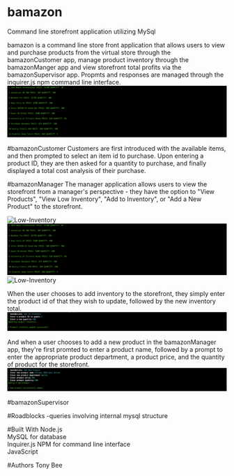 # bamazon
Command line storefront application utilizing MySql

bamazon is a command line store front application that allows users to view and purchase products from the virtual store through the bamazonCustomer app, manage product inventory through the bamazonManger app and view storefront total profits via the bamazonSupervisor app. Propmts and responses are managed through the inquirer.js npm command line interface.
![All-Products](images/allproducts.png)

#bamazonCustomer
Customers are first introduced with the available items, and then prompted to select an item id to purchase. Upon entering a product ID, they are then asked for a quantity to purchase, and finally displayed a total cost analysis of their purchase.

#bamazonManager
The manager application allows users to view the storefront from a manager's perspective - they have the option to "View Products", "View Low Inventory", "Add to Inventory", or "Add a New Product" to the storefront.

![Low-Inventory](images/manger1.png)
![All-Products](images/allproducts.png)
![Low-Inventory](images/manger2.png)

When the user chooses to add inventory to the storefront, they simply enter the product id of that they wish to update, followed by the new inventory total.
![Low-Inventory](images/addinventory.png)

And when a user chooses to add a new product in the bamazonManager app, they're first promted to enter a product name, followed by a prompt to enter the appropriate product department, a product price, and the quantity of product for the storefront.
![Add-New-Product](images/newproduct.png)

#bamazonSupervisor

#Roadblocks
-queries involving internal mysql structure


#Built With
Node.js <br>
MySQL for database <br>
Inquirer.js NPM for command line interface <br>
JavaScript <br>

#Authors
Tony Bee

